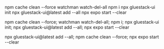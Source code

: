 npm cache clean --force
watchman watch-del-all
npm i
npx gluestack-ui init
npx gluestack-ui@latest add --all
npx expo start --clear

npm cache clean --force; watchman watch-del-all; npm i; npx gluestack-ui init; npx gluestack-ui@latest add --all; npx expo start --clear

npx gluestack-ui@latest add --all; npm cache clean --force; npx expo start --clear